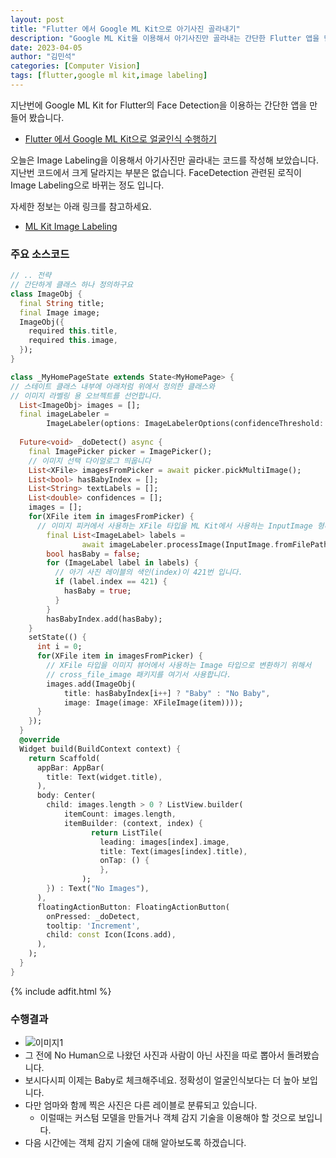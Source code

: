```yaml
---
layout: post
title: "Flutter 에서 Google ML Kit으로 아기사진 골라내기"
description: "Google ML Kit을 이용해서 아기사진만 골라내는 간단한 Flutter 앱을 만들었습니다"
date: 2023-04-05
author: "김민석"
categories: [Computer Vision]
tags: [flutter,google ml kit,image labeling]
---
```

지난번에 Google ML Kit for Flutter의 Face Detection을 이용하는
간단한 앱을 만들어 봤습니다.

- [Flutter 에서 Google ML Kit으로 얼굴인식 수행하기
](https://reddol18.github.io/dev5min/flutter-google-ml-kit-face-detection)

오늘은 Image Labeling을 이용해서 아기사진만 골라내는 코드를 작성해 보았습니다.
지난번 코드에서 크게 달라지는 부분은 없습니다. FaceDetection 관련된 로직이
Image Labeling으로 바뀌는 정도 입니다.

자세한 정보는 아래 링크를 참고하세요.

- [ML Kit Image Labeling](https://developers.google.com/ml-kit/vision/image-labeling?hl=ko)

### 주요 소스코드
```dart
// .. 전략
// 간단하게 클래스 하나 정의하구요
class ImageObj {
  final String title;
  final Image image;
  ImageObj({
    required this.title,
    required this.image,
  });
}

class _MyHomePageState extends State<MyHomePage> {
// 스테이트 클래스 내부에 아래처럼 위에서 정의한 클래스와 
// 이미지 라벨링 용 오브젝트를 선언합니다.
  List<ImageObj> images = [];
  final imageLabeler =
        ImageLabeler(options: ImageLabelerOptions(confidenceThreshold: 0.5));
  
  Future<void> _doDetect() async {
    final ImagePicker picker = ImagePicker();
    // 이미지 선택 다이얼로그 띄웁니다
    List<XFile> imagesFromPicker = await picker.pickMultiImage();
    List<bool> hasBabyIndex = [];
    List<String> textLabels = [];
    List<double> confidences = [];
    images = [];
    for(XFile item in imagesFromPicker) {
      // 이미지 피커에서 사용하는 XFile 타입을 ML Kit에서 사용하는 InputImage 형태로 변경
        final List<ImageLabel> labels =
                await imageLabeler.processImage(InputImage.fromFilePath(item.path));
        bool hasBaby = false;
        for (ImageLabel label in labels) {
          // 아기 사진 레이블의 색인(index)이 421번 입니다.
          if (label.index == 421) {
            hasBaby = true;
          }
        }
        hasBabyIndex.add(hasBaby);
    }
    setState(() {
      int i = 0;
      for(XFile item in imagesFromPicker) {
        // XFile 타입을 이미지 뷰어에서 사용하는 Image 타입으로 변환하기 위해서
        // cross_file_image 패키지를 여기서 사용합니다.
        images.add(ImageObj(
            title: hasBabyIndex[i++] ? "Baby" : "No Baby",
            image: Image(image: XFileImage(item))));
      }
    });
  }
  @override
  Widget build(BuildContext context) {
    return Scaffold(
      appBar: AppBar(
        title: Text(widget.title),
      ),
      body: Center(
        child: images.length > 0 ? ListView.builder(
            itemCount: images.length,
            itemBuilder: (context, index) {
                  return ListTile(
                    leading: images[index].image,
                    title: Text(images[index].title),
                    onTap: () {
                    },
                );
        }) : Text("No Images"),
      ),
      floatingActionButton: FloatingActionButton(
        onPressed: _doDetect,
        tooltip: 'Increment',
        child: const Icon(Icons.add),
      ), 
    );
  }
}
```

{% include adfit.html %}

### 수행결과
- ![이미지1](https://reddol18.github.io/dev5min/images/20230406/1.jpg)
- 그 전에 No Human으로 나왔던 사진과 사람이 아닌 사진을 따로 뽑아서 돌려봤습니다.
- 보시다시피 이제는 Baby로 체크해주네요. 정확성이 얼굴인식보다는 더 높아 보입니다.
- 다만 엄마와 함께 찍은 사진은 다른 레이블로 분류되고 있습니다. 
  - 이럴때는 커스텀 모델을 만들거나 객체 감지 기술을 이용해야 할 것으로 보입니다.
- 다음 시간에는 객체 감지 기술에 대해 알아보도록 하겠습니다.   
